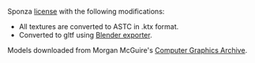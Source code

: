 Sponza [license](https://creativecommons.org/licenses/by/3.0/) with the following modifications:
 - All textures are converted to ASTC in .ktx format.
 - Converted to gltf using [Blender exporter](https://github.com/KhronosGroup/glTF-Blender-IO).

Models downloaded from Morgan McGuire's [Computer Graphics Archive](https://casual-effects.com/data).
